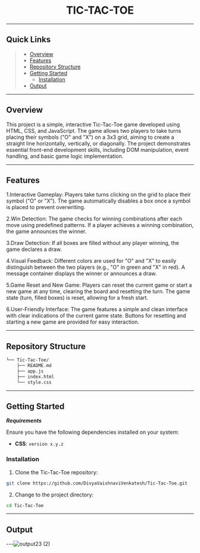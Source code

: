 <p align="center">
    <h1 align="center">TIC-TAC-TOE</h1>
</p>
<hr>

##  Quick Links

> - [ Overview](#-overview)
> - [ Features](#-features)
> - [ Repository Structure](#-repository-structure)
> - [ Getting Started](#-getting-started)
>   - [ Installation](#-installation)
> - [ Output](#-Output)


---

##  Overview

This project is a simple, interactive Tic-Tac-Toe game developed using HTML, CSS, and JavaScript. The game allows two players to take turns placing their symbols ("O" and "X") on a 3x3 grid, aiming to create a straight line horizontally, vertically, or diagonally. The project demonstrates essential front-end development skills, including DOM manipulation, event handling, and basic game logic implementation.

---

##  Features

1.Interactive Gameplay:
Players take turns clicking on the grid to place their symbol ("O" or "X").
The game automatically disables a box once a symbol is placed to prevent overwriting.

2.Win Detection:
The game checks for winning combinations after each move using predefined patterns.
If a player achieves a winning combination, the game announces the winner.

3.Draw Detection:
If all boxes are filled without any player winning, the game declares a draw.

4.Visual Feedback:
Different colors are used for "O" and "X" to easily distinguish between the two players (e.g., "O" in green and "X" in red).
A message container displays the winner or announces a draw.

5.Game Reset and New Game:
Players can reset the current game or start a new game at any time, clearing the board and resetting the turn.
The game state (turn, filled boxes) is reset, allowing for a fresh start.

6.User-Friendly Interface:
The game features a simple and clean interface with clear indications of the current game state.
Buttons for resetting and starting a new game are provided for easy interaction.

---

##  Repository Structure

```sh
└── Tic-Tac-Toe/
    ├── README.md
    ├── app.js
    ├── index.html
    └── style.css
```

---

##  Getting Started

***Requirements***

Ensure you have the following dependencies installed on your system:

* **CSS**: `version x.y.z`

###  Installation

1. Clone the Tic-Tac-Toe repository:

```sh
git clone https://github.com/DivyaVaishnaviVenkatesh/Tic-Tac-Toe.git
```

2. Change to the project directory:

```sh
cd Tic-Tac-Toe
```
---

##  Output


---![output23 (2)](https://github.com/user-attachments/assets/872e64f3-722a-4b11-b1a1-8ad36352f416)


